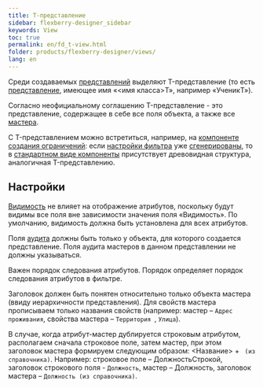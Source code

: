 ```yaml
---
title: T-представление
sidebar: flexberry-designer_sidebar
keywords: View
toc: true
permalink: en/fd_t-view.html
folder: products/flexberry-designer/views/
lang: en
---
```


Среди создаваемых [представлений](fd_key-concepts.html) выделяют T-представление (то есть [представление](fd_key-concepts.html), имеющее имя «<имя класса>T», например «УченикT»).

Согласно неофициальному соглашению T-представление  - это представлениe, содержащее в себе все поля объекта, а также все [мастера](fo_masters-and-details.html).

С T-представлением можно встретиться, например, на [компоненте создания ограничений](fw_limitation-edit-form.html): если [настройки фильтра](fw_filter-settings.html) уже [сгенерированы](fw_filtersand-limits.html), то в [стандартном виде компоненты](fw_standart-view-limits-editor.html) присутствует древовидная структура, аналогичная T-представлению.

## Настройки

[Видимость](fd_hidden-properties-view.html) не влияет на отображение атрибутов, поскольку будут видимы все поля вне зависимости значения поля «Видимость». По умолчанию, видимость должна быть установлена для всех атрибутов.

Поля [аудита](efs_audit.html) должны быть только у объекта, для которого создается представление. Поля аудита мастеров в данном представлении не должны указываться.

Важен порядок следования атрибутов. Порядок определяет порядок следования атрибутов в фильтре.

Заголовок должен быть понятен относительно только объекта мастера (ввиду иерархичности представления). Для свойств мастера прописываем только названия свойств (например: мастер – `Адрес проживания`, свойства мастера – `Территория `, `Улица`). 

В случае, когда атрибут-мастер дублируется строковым атрибутом, располагаем сначала строковое поле, затем мастер, при этом заголовок мастера формируем следующим образом: <Название> + ` (из справочника)`. Например: строковое поле – ДолжностьСтрокой, заголовок строкового поля - `Должность`, мастер – Должность, заголовок мастера – `Должность (из справочника)`.
